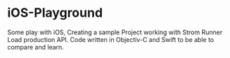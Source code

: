 # iOS-Playground
Some play with iOS, Creating a sample Project working with Strom Runner Load production API.
Code written in Objectiv-C and Swift to be able to compare and learn.


